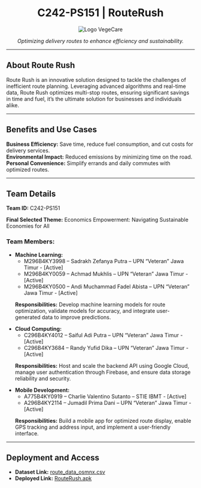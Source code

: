 <!DOCTYPE html>
<html lang="en">
<head>
  <meta charset="UTF-8">
  <meta name="viewport" content="width=device-width, initial-scale=1.0">
</head>
<body>
<div align="center">
  <h1>C242-PS151 | RouteRush</h1>
  <img src="https://github.com/user-attachments/assets/62876220-a20a-473f-8e46-8e464df8d1c0" alt="Logo VegeCare">
  <p> 
    <i>Optimizing delivery routes to enhance efficiency and sustainability.</i>
  </p>
</div>

  <hr>

  <h2>About Route Rush</h2>
  <p>
    Route Rush is an innovative solution designed to tackle the challenges of inefficient route planning. 
    Leveraging advanced algorithms and real-time data, Route Rush optimizes multi-stop routes, ensuring significant savings in time and fuel,
    it’s the ultimate solution for businesses and individuals alike.
  </p>

  <hr>

  <h2>Benefits and Use Cases</h2>
  <p>
    <b>Business Efficiency:</b> Save time, reduce fuel consumption, and cut costs for delivery services.<br>
    <b>Environmental Impact:</b> Reduced emissions by minimizing time on the road.<br>
    <b>Personal Convenience:</b> Simplify errands and daily commutes with optimized routes.
  </p>
  
  <hr>
  
  <h2>Team Details</h2>
  <p><b>Team ID:</b> C242-PS151</p>
  <p><b>Final Selected Theme:</b> Economics Empowerment: Navigating Sustainable Economies for All</p>

  <h3>Team Members:</h3>
  <ul>
    <li><b>Machine Learning:</b>
      <ul>
        <li>M296B4KY3998 – Sadrakh Zefanya Putra – UPN “Veteran” Jawa Timur - [Active]</li>
        <li>M296B4KY0059 – Achmad Mukhlis – UPN “Veteran” Jawa Timur - [Active]</li>
        <li>M296B4KY0500 – Andi Muchammad Fadel Abista – UPN “Veteran” Jawa Timur - [Active]</li>
      </ul>
      <p><b>Responsibilities:</b> Develop machine learning models for route optimization, validate models for accuracy, and integrate user-generated data to improve predictions.</p>
    </li>
    <li><b>Cloud Computing:</b>
      <ul>
        <li>C296B4KY4012 – Saiful Adi Putra – UPN “Veteran” Jawa Timur - [Active]</li>
        <li>C296B4KY3684 – Randy Yufid Dika – UPN “Veteran” Jawa Timur - [Active]</li>
      </ul>
      <p><b>Responsibilities:</b> Host and scale the backend API using Google Cloud, manage user authentication through Firebase, and ensure data storage reliability and security.</p>
    </li>
    <li><b>Mobile Development:</b>
      <ul>
        <li>A775B4KY0919 – Charlie Valentino Sutanto – STIE IBMT - [Active]</li>
        <li>A296B4KY2114 – Jumadil Prima Dani – UPN “Veteran” Jawa Timur - [Active]</li>
      </ul>
      <p><b>Responsibilities:</b> Build a mobile app for optimized route display, enable GPS tracking and address input, and implement a user-friendly interface.</p>
    </li>
  </ul>

  <hr>

  <h2>Deployment and Access</h2>
  <ul>
    <li><b>Dataset Link:</b> <a href="https://drive.google.com/file/d/1QunLUfakufDa34CADh4IzXoh5k-ayXqf/view?usp=drive_link" target="_blank">route_data_osmnx.csv</a></li>
    <li><b>Deployed Link:</b> <a href="https://drive.google.com/file/d/15ApvsG0wM1GqD-84nzNzqKoHENyR_pUd/view?usp=drive_link" target="_blank">RouteRush.apk</a></li>
  </ul>
</body>
</html>
